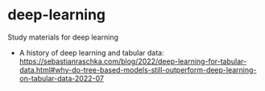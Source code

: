 # deep-learning
Study materials for deep learning

- A history of deep learning and tabular data: 
https://sebastianraschka.com/blog/2022/deep-learning-for-tabular-data.html#why-do-tree-based-models-still-outperform-deep-learning-on-tabular-data-2022-07
